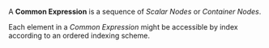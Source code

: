 A **Common Expression** is a sequence of *Scalar Nodes* or *Container Nodes*.

Each element in a _Common Expression_ might be accessible by index according to an ordered indexing scheme.